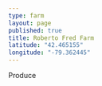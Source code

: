 ```yaml
---
type: farm
layout: page
published: true
title: Roberto Fred Farm
latitude: "42.465155"
longitude: "-79.362445"
---
```


Produce